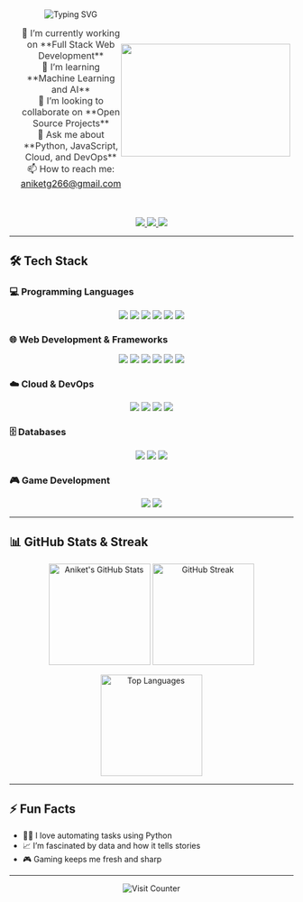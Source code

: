 <!-- Header Section with Anime GIF on the Right -->
<div align="center">
  <div style="display: flex; justify-content: space-between; align-items: center; max-width: 1200px; margin: auto; padding: 20px;">
    <div style="flex: 1; text-align: center;">
      <p>
        <img src="https://readme-typing-svg.herokuapp.com?font=Fira+Code&size=22&pause=1000&color=00C6FF&center=true&vCenter=true&width=435&lines=Hi+there!+I'm+Aniket+Gupta;A+Passionate+Developer+%F0%9F%92%BB;Always+Learning+%F0%9F%9A%80" alt="Typing SVG" />
      </p>
      <p style="font-size: 16px; margin-top: 15px; color: #333;">
        🔭 I’m currently working on **Full Stack Web Development**<br>
        🌱 I’m learning **Machine Learning and AI**<br>
        👯 I’m looking to collaborate on **Open Source Projects**<br>
        💬 Ask me about **Python, JavaScript, Cloud, and DevOps**<br>
        📫 How to reach me: <a href="mailto:aniketg266@gmail.com">aniketg266@gmail.com</a>
      </p>
    </div>
    <div style="flex: 1; text-align: right;">
      <img src="https://media.giphy.com/media/v1.Y2lkPTc5MGI3NjExNzY5ZGVmNjNhZjhlZDFmZmNlMTM1N2U1YjMyNzYwZDBmNzRkMmFkMCZjdD1n/giphy.gif" width="300" height="200"/>
    </div>
  </div>
</div>

<p align="center">
  <a href="https://instagram.com/aniketg_20" target="_blank">
    <img src="https://img.shields.io/badge/Instagram-%23E4405F.svg?style=for-the-badge&logo=instagram&logoColor=white"/>
  </a>
  <a href="https://x.com/Aniketg_pvt" target="_blank">
    <img src="https://img.shields.io/badge/X-%231DA1F2.svg?style=for-the-badge&logo=X&logoColor=white"/>
  </a>
  <a href="https://www.linkedin.com/in/aniket-gupta-1ba4b322a" target="_blank">
    <img src="https://img.shields.io/badge/LinkedIn-%230077B5.svg?style=for-the-badge&logo=linkedin&logoColor=white"/>
  </a>
</p>

---

## 🛠️ Tech Stack

### 💻 Programming Languages
<div align="center">
  <img src="https://img.shields.io/badge/JavaScript-323330.svg?style=for-the-badge&logo=javascript&logoColor=F7DF1E"/>
  <img src="https://img.shields.io/badge/Python-3670A0.svg?style=for-the-badge&logo=python&logoColor=ffdd54"/>
  <img src="https://img.shields.io/badge/Swift-FA7343.svg?style=for-the-badge&logo=swift&logoColor=white"/>
  <img src="https://img.shields.io/badge/C%23-239120.svg?style=for-the-badge&logo=c-sharp&logoColor=white"/>
  <img src="https://img.shields.io/badge/HTML5-E34F26.svg?style=for-the-badge&logo=html5&logoColor=white"/>
  <img src="https://img.shields.io/badge/CSS3-1572B6.svg?style=for-the-badge&logo=css3&logoColor=white"/>
</div>

### 🌐 Web Development & Frameworks
<div align="center">
  <img src="https://img.shields.io/badge/Node.js-6DA55F.svg?style=for-the-badge&logo=node.js&logoColor=white"/>
  <img src="https://img.shields.io/badge/Flask-000000.svg?style=for-the-badge&logo=flask&logoColor=white"/>
  <img src="https://img.shields.io/badge/Django-092E20.svg?style=for-the-badge&logo=django&logoColor=white"/>
  <img src="https://img.shields.io/badge/Bootstrap-563D7C.svg?style=for-the-badge&logo=bootstrap&logoColor=white"/>
  <img src="https://img.shields.io/badge/MEAN%20Stack-02A785.svg?style=for-the-badge&logo=mongodb&logoColor=white"/>
  <img src="https://img.shields.io/badge/Git-FF5733.svg?style=for-the-badge&logo=git&logoColor=white"/>
</div>

### ☁️ Cloud & DevOps
<div align="center">
  <img src="https://img.shields.io/badge/AWS-FF9900.svg?style=for-the-badge&logo=amazon-aws&logoColor=white"/>
  <img src="https://img.shields.io/badge/Netlify-00C7B7.svg?style=for-the-badge&logo=netlify&logoColor=white"/>
  <img src="https://img.shields.io/badge/GitHub%20Actions-2088FF.svg?style=for-the-badge&logo=github-actions&logoColor=white"/>
  <img src="https://img.shields.io/badge/Windows%20PowerShell-5391FE.svg?style=for-the-badge&logo=powershell&logoColor=white"/>
</div>

### 🗄️ Databases
<div align="center">
  <img src="https://img.shields.io/badge/MySQL-4479A1.svg?style=for-the-badge&logo=mysql&logoColor=white"/>
  <img src="https://img.shields.io/badge/MongoDB-47A248.svg?style=for-the-badge&logo=mongodb&logoColor=white"/>
  <img src="https://img.shields.io/badge/SQL-4479A1.svg?style=for-the-badge&logo=sqlite&logoColor=white"/>
</div>

### 🎮 Game Development
<div align="center">
  <img src="https://img.shields.io/badge/Unity-000000.svg?style=for-the-badge&logo=unity&logoColor=white"/>
  <img src="https://img.shields.io/badge/Adobe%20Animate-FF6F00.svg?style=for-the-badge&logo=adobe-animate&logoColor=white"/>
</div>

---

## 📊 GitHub Stats & Streak

<p align="center">
  <img src="https://github-readme-stats.vercel.app/api?username=Aniketgupta101&theme=radical&hide_border=false&include_all_commits=true&count_private=true" alt="Aniket's GitHub Stats" height="180px"/>
  <img src="https://github-readme-streak-stats.herokuapp.com/?user=Aniketgupta101&theme=radical&hide_border=false" alt="GitHub Streak" height="180px"/>
</p>

<p align="center">
  <img src="https://github-readme-stats.vercel.app/api/top-langs/?username=Aniketgupta101&theme=radical&hide_border=false&include_all_commits=true&layout=compact" alt="Top Languages" height="180px"/>
</p>

---

## ⚡ Fun Facts

- 🧑‍💻 I love automating tasks using Python
- 📈 I’m fascinated by data and how it tells stories
- 🎮 Gaming keeps me fresh and sharp

---

<p align="center">
  <img src="https://visitcount.itsvg.in/api?id=Aniketgupta101&icon=0&color=6A5ACD" alt="Visit Counter"/>
</p>

<!-- Proudly created with GPRM ( https://gprm.itsvg.in ) -->
